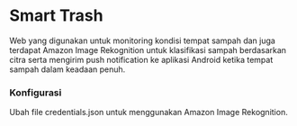 # Smart Trash

Web yang digunakan untuk monitoring kondisi tempat sampah dan juga terdapat Amazon Image Rekognition untuk klasifikasi sampah berdasarkan citra serta mengirim push notification ke aplikasi Android ketika tempat sampah dalam keadaan penuh.

### Konfigurasi
Ubah file credentials.json untuk menggunakan Amazon Image Rekognition.
